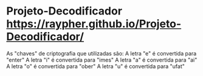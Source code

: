# Projeto-Decodificador https://raypher.github.io/Projeto-Decodificador/ 

As "chaves" de criptografia que utilizadas são:
A letra "e" é convertida para "enter"
A letra "i" é convertida para "imes"
A letra "a" é convertida para "ai"
A letra "o" é convertida para "ober"
A letra "u" é convertida para "ufat"


